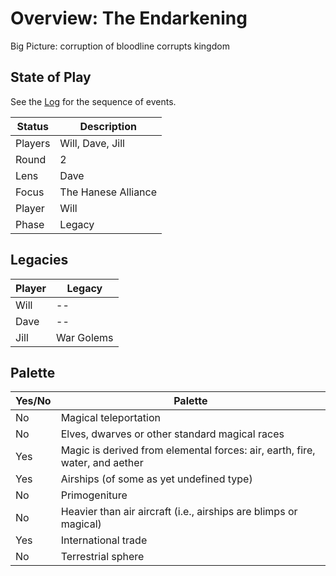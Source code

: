 # Overview: The Endarkening

Big Picture: corruption of bloodline corrupts kingdom

## State of Play

See the [Log](log.md) for the sequence of events.

Status  | Description
------- | -----------
Players | Will, Dave, Jill
Round   | 2
Lens    | Dave
Focus   | The Hanese Alliance
Player  | Will
Phase   | Legacy

## Legacies

Player | Legacy
------ | ------
Will   | --
Dave   | --
Jill   | War Golems

## Palette

Yes/No | Palette
------ | -------
No     | Magical teleportation
No     | Elves, dwarves or other standard magical races
Yes    | Magic is derived from elemental forces: air, earth, fire, water, and aether
Yes    | Airships (of some as yet undefined type)
No     | Primogeniture
No     | Heavier than air aircraft (i.e., airships are blimps or magical)
Yes    | International trade
No     | Terrestrial sphere
